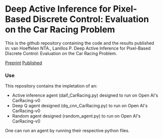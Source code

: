 # Deep Active Inference for Pixel-Based Discrete Control: Evaluation on the Car Racing Problem
This is the github repository containing the code and the results published in: van Hoeffelen NTA., Lanillos P. Deep Active Inference for Pixel-Based Discrete Control: Evaluation on the Car Racing Problem.

[Preprint](https://arxiv.org/pdf/2109.04155.pdf)
[Published](https://link.springer.com/chapter/10.1007/978-3-030-93736-2_60)

### Use
This repository contains the impletation of an:
- Active inference agent (daif_CarRacing.py) designed to run on Open AI's CarRacing-v0
- Deep Q agent designed (dq_cnn_CarRacing.py) to run on Open AI's CarRacing-v0
- Random agent designed (random_agent.py) to run on Open AI's CarRacing-v0

One can run an agent by running their respective python files.
